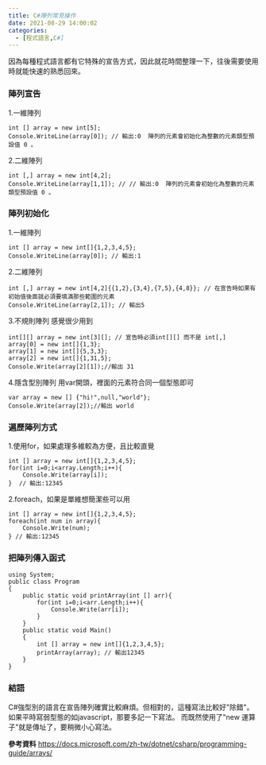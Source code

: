 ```yaml
---
title: C#陣列常見操作
date: 2021-08-29 14:00:02
categories:
  - [程式語言,C#]
---
```

因為每種程式語言都有它特殊的宣告方式，因此就花時間整理一下，往後需要使用時就能快速的熟悉回來。

### 陣列宣告
1.一維陣列
```
int [] array = new int[5];
Console.WriteLine(array[0]); // 輸出:0  陣列的元素會初始化為整數的元素類型預設值 0 。
```
2.二維陣列
```
int [,] array = new int[4,2];
Console.WriteLine(array[1,1]); // // 輸出:0  陣列的元素會初始化為整數的元素類型預設值 0 。
```
### 陣列初始化
1.一維陣列
```
int [] array = new int[]{1,2,3,4,5};
Console.WriteLine(array[0]); // 輸出:1 
```
2.二維陣列
```
int [,] array = new int[4,2]{{1,2},{3,4},{7,5},{4,8}}; // 在宣告時如果有初始值後面就必須要填滿那些範圍的元素
Console.WriteLine(array[2,1]); // 輸出5 
```
3.不規則陣列
感覺很少用到
```
int[][] array = new int[3][]; // 宣告時必須int[][] 而不是 int[,]
array[0] = new int[]{1,3};
array[1] = new int[]{5,3,3};
array[2] = new int[]{1,31,5};
Console.Write(array[2][1]);//輸出 31
```
4.隱含型別陣列
用var開頭，裡面的元素符合同一個型態即可
```
var array = new [] {"hi!",null,"world"};
Console.Write(array[2]);//輸出 world
```

### 遍歷陣列方式

1.使用for，如果處理多維較為方便，且比較直覺
```
int [] array = new int[]{1,2,3,4,5};
for(int i=0;i<array.Length;i++){
	Console.Write(array[i]); 
}  // 輸出:12345
```
2.foreach，如果是單維想簡潔些可以用
```
int [] array = new int[]{1,2,3,4,5};
foreach(int num in array){
    Console.Write(num);
} // 輸出:12345
```

### 把陣列傳入函式
```
using System;			
public class Program
{
	public static void printArray(int [] arr){
		for(int i=0;i<arr.Length;i++){
			Console.Write(arr[i]);
		}
	}
	public static void Main()
	{
		int [] array = new int[]{1,2,3,4,5};
		printArray(array); // 輸出12345
	}
}
```

### 結語
C#強型別的語言在宣告陣列確實比較麻煩。但相對的，這種寫法比較好"除錯"。
如果平時寫弱型態的如javascript，那要多記一下寫法。
而既然使用了"new 運算子"就是傳址了，要稍微小心寫法。

**參考資料**
https://docs.microsoft.com/zh-tw/dotnet/csharp/programming-guide/arrays/